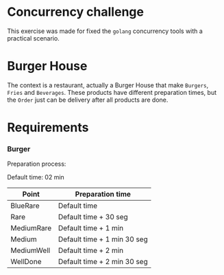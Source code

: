 # Concurrency challenge

This exercise was made for fixed the `golang` concurrency tools with a practical scenario.

# Burger House

The context is a restaurant, actually a Burger House that make `Burgers`, `Fries` and `Beverages`.
These products have different preparation times, but the `Order` just can be delivery after all products are done.

# Requirements

### Burger

Preparation process:

Default time: 02 min 

| Point      | Preparation time            |
|------------|-----------------------------|
| BlueRare   | Default time                |
| Rare       | Default time + 30 seg       |
| MediumRare | Default time + 1 min        |
| Medium     | Default time + 1 min 30 seg |
| MediumWell | Default time + 2 min        |
| WellDone   | Default time + 2 min 30 seg |



